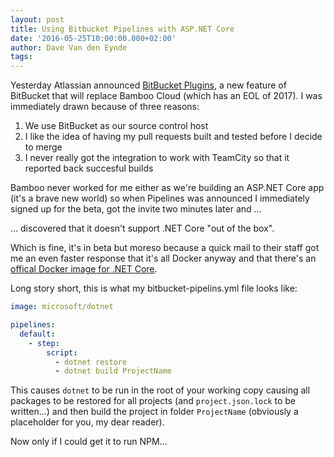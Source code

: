 ```yaml
---
layout: post
title: Using Bitbucket Pipelines with ASP.NET Core
date: '2016-05-25T10:00:00.000+02:00'
author: Dave Van den Eynde
tags: 
---
```

Yesterday Atlassian announced [BitBucket Plugins](https://bitbucket.org/product/features/pipelines"), 
a new feature of BitBucket that will replace Bamboo Cloud (which has an EOL of 2017). 
I was immediately drawn because of three reasons:

1. We use BitBucket as our source control host
2. I like the idea of having my pull requests built and tested before I decide to merge
3. I never really got the integration to work with TeamCity so that it reported back succesful builds

Bamboo never worked for me either as we're building an ASP.NET Core app (it's a brave new world) so when
Pipelines was announced I immediately signed up for the beta, got the invite two minutes later and ...

... discovered that it doesn't support .NET Core "out of the box".

Which is fine, it's in beta but moreso because a quick mail to their staff got me an even faster response
that it's all Docker anyway and that there's an [offical Docker image for .NET Core](https://hub.docker.com/r/microsoft/dotnet/).

Long story short, this is what my bitbucket-pipelins.yml file looks like:

```yml
image: microsoft/dotnet

pipelines:
  default:
    - step:
        script:
          - dotnet restore
          - dotnet build ProjectName
```

This causes `dotnet` to be run in the root of your working copy causing all packages to be restored for all projects 
(and `project.json.lock` to be written...) and then build the project in folder `ProjectName` (obviously a placeholder 
for you, my dear reader).

Now only if I could get it to run NPM...


